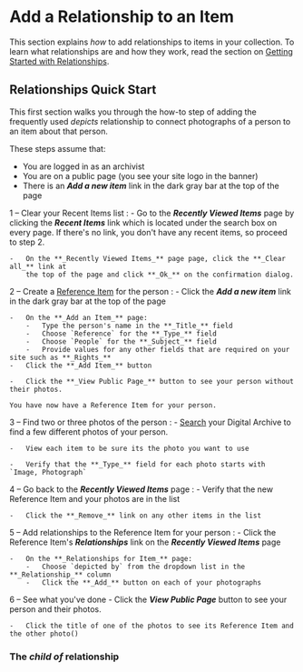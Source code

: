 # Add a Relationship to an Item

This section explains *how* to add relationships to items in your collection.
To learn what relationships are and how they work, read the section on
[Getting Started with Relationships](/relationships/getting-started-relationships/).

## Relationships Quick Start

This first section walks you through the how-to step of adding the frequently used *depicts* relationship
to connect photographs of a person to an item about that person.

These steps assume that:

-   You are logged in as an archivist
-   You are on a public page (you see your site logo in the banner)
-   There is an **_Add a new item_** link in the dark gray bar at the top of the page

1 &ndash; Clear your Recent Items list
:   -   Go to the **_Recently Viewed Items_** page by clicking the **_Recent Items_** link which is
        located under the search box on every page. If there's no link, you don't have any recent
        items, so proceed to step 2.
    
    -   On the **_Recently Viewed Items_** page page, click the **_Clear all_** link at
        the top of the page and click **_Ok_** on the confirmation dialog.

2 &ndash; Create a [Reference Item](/relationships/reference-items/) for the person
:   -   Click the **_Add a new item_** link in the dark gray bar at the top of the page

    -   On the **_Add an Item_** page:
        -   Type the person's name in the **_Title_** field
        -   Choose `Reference` for the **_Type_** field
        -   Choose `People` for the **_Subject_** field
        -   Provide values for any other fields that are required on your site such as **_Rights_**
    -   Click the **_Add Item_** button

    -   Click the **_View Public Page_** button to see your person without their photos.

    You have now have a Reference Item for your person.        

3 &ndash; Find two or three photos of the person
:   -   [Search](/user/how-to-search/) your Digital Archive to find a few different photos of your person.

    -   View each item to be sure its the photo you want to use

    -   Verify that the **_Type_** field for each photo starts with `Image, Photograph` 

4 &ndash; Go back to the **_Recently Viewed Items_** page
:   -   Verify that the new Reference Item and your photos are in the list

    -   Click the **_Remove_** link on any other items in the list

5 &ndash; Add relationships to the Reference Item for your person
:   -   Click the Reference Item's **_Relationships_** link on the **_Recently Viewed Items_** page

    -   On the **_Relationships for Item_** page:
        -   Choose `depicted by` from the dropdown list in the **_Relationship_** column
        -   Click the **_Add_** button on each of your photographs

6 &ndash; See what you've done
    -   Click the **_View Public Page_** button to see your person and their photos.

    -   Click the title of one of the photos to see its Reference Item and the other photo()       


### The *child of* relationship
